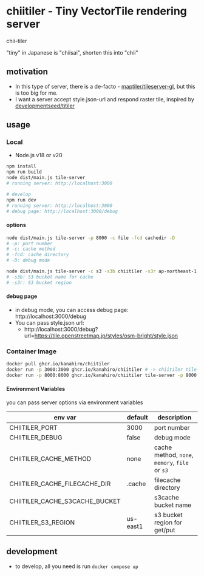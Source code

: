 # chiitiler - Tiny VectorTile rendering server

chii-tiler

"tiny" in Japanese is "chiisai", shorten this into "chii"

## motivation

-   In this type of server, there is a de-facto - [maptiler/tileserver-gl](https://github.com/maptiler/tileserver-gl), but this is too big for me.
-   I want a server accept style.json-url and respond raster tile, inspired by [developmentseed/titiler](https://github.com/developmentseed/titiler)

## usage

### Local

-   Node.js v18 or v20

```sh
npm install
npm run build
node dist/main.js tile-server
# running server: http://localhost:3000

# develop
npm run dev
# running server: http://localhost:3000
# debug page: http://localhost:3000/debug
```

#### options

```sh
node dist/main.js tile-server -p 8000 -c file -fcd cachedir -D
# -p: port number
# -c: cache method
# -fcd: cache directory
# -D: debug mode

node dist/main.js tile-server -c s3 -s3b chiitiler -s3r ap-northeast-1
# -s3b: S3 bucket name for cache
# -s3r: S3 bucket region
```

#### debug page

-   in debug mode, you can access debug page: http://localhost:3000/debug
-   You can pass style.json url:
    -   http://localhost:3000/debug?url=https://tile.openstreetmap.jp/styles/osm-bright/style.json

### Container Image

```sh
docker pull ghcr.io/kanahiro/chiitiler
docker run -p 3000:3000 ghcr.io/kanahiro/chiitiler # -> chiitiler tile-server
docker run -p 8000:8000 ghcr.io/kanahiro/chiitiler tile-server -p 8000 -c s3 -s3b bucketname -s3r ap-northeast-1
```

#### Environment Variables

you can pass server options via environment variables

| env var                        | default  | description                                    |
| ------------------------------ | -------- | ---------------------------------------------- |
| CHIITILER_PORT                 | 3000     | port number                                    |
| CHIITILER_DEBUG                | false    | debug mode                                     |
| CHIITILER_CACHE_METHOD         | none     | cache method, `none`, `memory`, `file` or `s3` |
| CHIITILER_CACHE_FILECACHE_DIR  | .cache   | filecache directory                            |
| CHIITILER_CACHE_S3CACHE_BUCKET |          | s3cache bucket name                            |
| CHIITILER_S3_REGION            | us-east1 | s3 bucket region for get/put                   |

## development

-   to develop, all you need is run `docker compose up`
